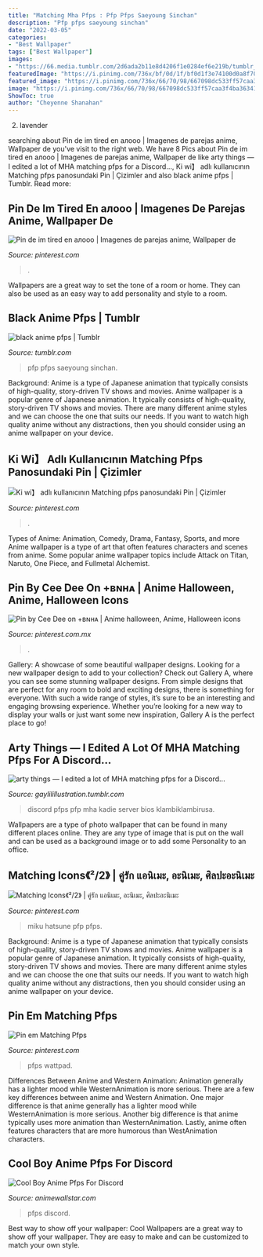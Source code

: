 ```yaml
---
title: "Matching Mha Pfps : Pfp Pfps Saeyoung Sinchan"
description: "Pfp pfps saeyoung sinchan"
date: "2022-03-05"
categories:
- "Best Wallpaper"
tags: ["Best Wallpaper"]
images:
- "https://66.media.tumblr.com/2d6ada2b11e8d4206f1e0284ef6e219b/tumblr_pkki5i9Dx81xmqpyxo5_640.jpg"
featuredImage: "https://i.pinimg.com/736x/bf/0d/1f/bf0d1f3e74100d0a8f7091264a7d8bd6.jpg"
featured_image: "https://i.pinimg.com/736x/66/70/98/667098dc533ff57caa3f4ba36341ed4c.jpg"
image: "https://i.pinimg.com/736x/66/70/98/667098dc533ff57caa3f4ba36341ed4c.jpg"
ShowToc: true
author: "Cheyenne Shanahan"
---
```



2. lavender 

	

		
searching about Pin de im tired en алооо | Imagenes de parejas anime, Wallpaper de you've visit to the right web. We have 8 Pics about Pin de im tired en алооо | Imagenes de parejas anime, Wallpaper de like arty things — I edited a lot of MHA matching pfps for a Discord..., Ki wi】 adlı kullanıcının Matching pfps panosundaki Pin | Çizimler and also black anime pfps | Tumblr. Read more:
		
    
## Pin De Im Tired En алооо | Imagenes De Parejas Anime, Wallpaper De

<img loading=lazy src="https://i.pinimg.com/736x/bf/0d/1f/bf0d1f3e74100d0a8f7091264a7d8bd6.jpg" onerror="this.onerror=null;this.src='https://tse1.mm.bing.net/th?id=OIP.OI_NQlQPf4M949TCRof8vwAAAA&amp;pid=15.1';" alt="Pin de im tired en алооо | Imagenes de parejas anime, Wallpaper de">

_Source: pinterest.com_

>. 

	

Wallpapers are a great way to set the tone of a room or home. They can also be used as an easy way to add personality and style to a room.

    
## Black Anime Pfps | Tumblr

<img loading=lazy src="https://64.media.tumblr.com/7e217dee9b1f14971c814f0f4a6a01db/b8ffa3515cb4a5b0-3b/s400x600/f0a2adcb243b7925ce34911e8aa9c130bea9a9e9.jpg" onerror="this.onerror=null;this.src='https://tse2.mm.bing.net/th?id=OIP.8pWcDTDVBE1tFqQ27qmy3wAAAA&amp;pid=15.1';" alt="black anime pfps | Tumblr">

_Source: tumblr.com_

>pfp pfps saeyoung sinchan. 

	

Background: Anime is a type of Japanese animation that typically consists of high-quality, story-driven TV shows and movies.
Anime wallpaper is a popular genre of Japanese animation. It typically consists of high-quality, story-driven TV shows and movies. There are many different anime styles and we can choose the one that suits our needs. If you want to watch high quality anime without any distractions, then you should consider using an anime wallpaper on your device.

    
## Ki Wi】 Adlı Kullanıcının Matching Pfps Panosundaki Pin | Çizimler

<img loading=lazy src="https://i.pinimg.com/736x/66/70/98/667098dc533ff57caa3f4ba36341ed4c.jpg" onerror="this.onerror=null;this.src='https://tse2.mm.bing.net/th?id=OIP.SbKVa_zC47lTA9P2a-np6AHaIP&amp;pid=15.1';" alt="Ki wi】 adlı kullanıcının Matching pfps panosundaki Pin | Çizimler">

_Source: pinterest.com_

>. 

	

Types of Anime: Animation, Comedy, Drama, Fantasy, Sports, and more
Anime wallpaper is a type of art that often features characters and scenes from anime. Some popular anime wallpaper topics include Attack on Titan, Naruto, One Piece, and Fullmetal Alchemist.

    
## Pin By Cee Dee On +ʙɴʜᴀ | Anime Halloween, Anime, Halloween Icons

<img loading=lazy src="https://i.pinimg.com/736x/b3/cb/60/b3cb60c05bc97aa8974d80e9ebf2f34f.jpg" onerror="this.onerror=null;this.src='https://tse4.mm.bing.net/th?id=OIP.YA1etV30o5_AvUR_Bn0rgAHaHa&amp;pid=15.1';" alt="Pin by Cee Dee on +ʙɴʜᴀ | Anime halloween, Anime, Halloween icons">

_Source: pinterest.com.mx_

>. 

	

Gallery: A showcase of some beautiful wallpaper designs.
Looking for a new wallpaper design to add to your collection? Check out Gallery A, where you can see some stunning wallpaper designs. From simple designs that are perfect for any room to bold and exciting designs, there is something for everyone. With such a wide range of styles, it’s sure to be an interesting and engaging browsing experience. Whether you’re looking for a new way to display your walls or just want some new inspiration, Gallery A is the perfect place to go!





	
	
    
## Arty Things — I Edited A Lot Of MHA Matching Pfps For A Discord...

<img loading=lazy src="https://66.media.tumblr.com/2d6ada2b11e8d4206f1e0284ef6e219b/tumblr_pkki5i9Dx81xmqpyxo5_640.jpg" onerror="this.onerror=null;this.src='https://tse1.mm.bing.net/th?id=OIP.ELkQLcJWy5pMsPbzDj7xHwHaG9&amp;pid=15.1';" alt="arty things — I edited a lot of MHA matching pfps for a Discord...">

_Source: gaylilillustration.tumblr.com_

>discord pfps pfp mha kadie server bios klambiklambirusa. 

	



Wallpapers are a type of photo wallpaper that can be found in many different places online. They are any type of image that is put on the wall and can be used as a background image or to add some Personality to an office.

    
## Matching Icons《²/2》 | คู่รัก แอนิเมะ, อะนิเมะ, ศิลปะอะนิเมะ

<img loading=lazy src="https://i.pinimg.com/736x/32/23/33/322333b6fdc331a4b528cc188dd358c5.jpg" onerror="this.onerror=null;this.src='https://tse3.mm.bing.net/th?id=OIP.hqCD0_g-zpctnEuA_kMSogHaHa&amp;pid=15.1';" alt="Matching Icons《²/2》 | คู่รัก แอนิเมะ, อะนิเมะ, ศิลปะอะนิเมะ">

_Source: pinterest.com_

>miku hatsune pfp pfps. 

	

Background: Anime is a type of Japanese animation that typically consists of high-quality, story-driven TV shows and movies.
Anime wallpaper is a popular genre of Japanese animation. It typically consists of high-quality, story-driven TV shows and movies. There are many different anime styles and we can choose the one that suits our needs. If you want to watch high quality anime without any distractions, then you should consider using an anime wallpaper on your device.

    
## Pin Em Matching Pfps

<img loading=lazy src="https://i.pinimg.com/736x/1a/af/18/1aaf18c1af2e438d87564f8f4b9d22ec.jpg" onerror="this.onerror=null;this.src='https://tse4.mm.bing.net/th?id=OIP.RYLb96CmMlLI3d0FuBAlwwHaHa&amp;pid=15.1';" alt="Pin em Matching Pfps">

_Source: pinterest.com_

>pfps wattpad. 

	

Differences Between Anime and Western Animation: Animation generally has a lighter mood while WesternAnimation is more serious.
There are a few key differences between anime and Western Animation. One major difference is that anime generally has a lighter mood while WesternAnimation is more serious. Another big difference is that anime typically uses more animation than WesternAnimation. Lastly, anime often features characters that are more humorous than WestAnimation characters.

    
## Cool Boy Anime Pfps For Discord

<img loading=lazy src="https://i.pinimg.com/originals/9c/8e/72/9c8e720fbab680a13eb9c001b4168a64.jpg" onerror="this.onerror=null;this.src='https://tse1.mm.bing.net/th?id=OIP.RGA3UH7o80eW7jE-WLowtQHaHa&amp;pid=15.1';" alt="Cool Boy Anime Pfps For Discord">

_Source: animewallstar.com_

>pfps discord. 

	

Best way to show off your wallpaper:
Cool Wallpapers are a great way to show off your wallpaper. They are easy to make and can be customized to match your own style.

